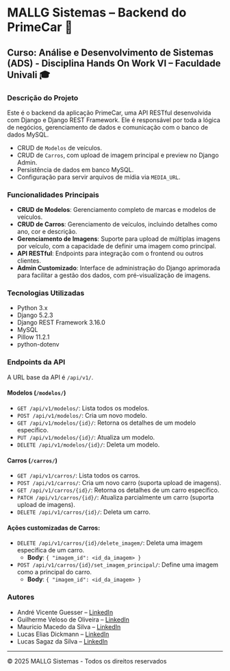 # MALLG Sistemas – Backend do PrimeCar 🚗

## Curso: Análise e Desenvolvimento de Sistemas (ADS) - Disciplina Hands On Work VI – Faculdade Univali 🎓

### Descrição do Projeto

Este é o backend da aplicação PrimeCar, uma API RESTful desenvolvida com Django e Django REST Framework. Ele é responsável por toda a lógica de negócios, gerenciamento de dados e comunicação com o banco de dados MySQL.

- CRUD de `Modelos` de veículos.
- CRUD de `Carros`, com upload de imagem principal e preview no Django Admin.
- Persistência de dados em banco MySQL.
- Configuração para servir arquivos de mídia via `MEDIA_URL`.

### Funcionalidades Principais

- **CRUD de Modelos**: Gerenciamento completo de marcas e modelos de veículos.
- **CRUD de Carros**: Gerenciamento de veículos, incluindo detalhes como ano, cor e descrição.
- **Gerenciamento de Imagens**: Suporte para upload de múltiplas imagens por veículo, com a capacidade de definir uma imagem como principal.
- **API RESTful**: Endpoints para integração com o frontend ou outros clientes.
- **Admin Customizado**: Interface de administração do Django aprimorada para facilitar a gestão dos dados, com pré-visualização de imagens.

### Tecnologias Utilizadas

- Python 3.x
- Django 5.2.3
- Django REST Framework 3.16.0
- MySQL
- Pillow 11.2.1
- python-dotenv

### Endpoints da API

A URL base da API é `/api/v1/`.

#### Modelos (`/modelos/`)

- `GET /api/v1/modelos/`: Lista todos os modelos.
- `POST /api/v1/modelos/`: Cria um novo modelo.
- `GET /api/v1/modelos/{id}/`: Retorna os detalhes de um modelo específico.
- `PUT /api/v1/modelos/{id}/`: Atualiza um modelo.
- `DELETE /api/v1/modelos/{id}/`: Deleta um modelo.

#### Carros (`/carros/`)

- `GET /api/v1/carros/`: Lista todos os carros.
- `POST /api/v1/carros/`: Cria um novo carro (suporta upload de imagens).
- `GET /api/v1/carros/{id}/`: Retorna os detalhes de um carro específico.
- `PATCH /api/v1/carros/{id}/`: Atualiza parcialmente um carro (suporta upload de imagens).
- `DELETE /api/v1/carros/{id}/`: Deleta um carro.

#### Ações customizadas de Carros:

- `DELETE /api/v1/carros/{id}/delete_imagem/`: Deleta uma imagem específica de um carro.
  - **Body**: `{ "imagem_id": <id_da_imagem> }`
- `POST /api/v1/carros/{id}/set_imagem_principal/`: Define uma imagem como a principal do carro.
  - **Body**: `{ "imagem_id": <id_da_imagem> }`

### Autores

- André Vicente Guesser – [LinkedIn](https://www.linkedin.com/in/andr%C3%A9-guesser-184823356/)
- Guilherme Veloso de Oliveira – [LinkedIn](https://www.linkedin.com/in/guilherme-veloso-de-oliveira-6a6b72260/)
- Mauricio Macedo da Silva – [LinkedIn](https://www.linkedin.com/in/mauricio-macedo-22570085/)
- Lucas Elias Dickmann – [LinkedIn](https://linkedin.com/in/lucas-dickmann)
- Lucas Sagaz da Silva – [LinkedIn](https://www.linkedin.com/in/lucas-sagaz-da-silva-6a41b3230/)

---

© 2025 MALLG Sistemas - Todos os direitos reservados
